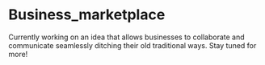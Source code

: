 # Business_marketplace

Currently working on an idea that allows businesses to collaborate and communicate seamlessly ditching their old traditional ways.
Stay tuned for more!
